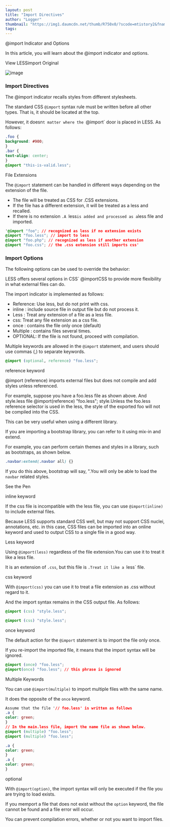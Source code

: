 ```yaml
---
layout: post
title: "Import Directives"
author: "Logger"
thumbnail: "https://img1.daumcdn.net/thumb/R750x0/?scode=mtistory2&fname=https%3A%2F%2Ft1.daumcdn.net%2Fcfile%2Ftistory%2F2410AC33574E1C9404"
tags: 
---
```



@import Indicator and Options

In this article, you will learn about the @import indicator and options.

View LESSimport Original

![image](https://t1.daumcdn.net/cfile/tistory/2410AC33574E1C9404)

### Import Directives

The @import indicator recalls styles from different stylesheets.

The standard CSS `@import` syntax rule must be written before all other types. That is, it should be located at the top.

However, it doesn`t matter where the `@import` door is placed in LESS. As follows:

```css
.foo {
background: #900;
}
.bar {
text-align: center;
}
@import "this-is-valid.less";
```

File Extensions

The `@import` statement can be handled in different ways depending on the extension of the file.

- The file will be treated as CSS for .CSS extensions.
- If the file has a different extension, it will be treated as a less and recalled.
- If there is no extension `.A `less` is added and processed as a `less file and imported.

```css
'@import "foo"; // recognized as less if no extension exists
@import "foo.less"; // import to less
@import "foo.php"; // recognized as less if another extension
@import "foo.css"; // the .css extension still imports css'
```

### Import Options

The following options can be used to override the behavior:

LESS offers several options in CSS` @importCSS to provide more flexibility in what external files can do.

The import indicator is implemented as follows:

- Reference: Use less, but do not print with css.
- inline : include source file in output file but do not process it.
- Less : Treat any extension of a file as a less file.
- css: Treat any file extension as a css file.
- once : contains the file only once (default)
- Multiple : contains files several times.
- OPTIONAL: If the file is not found, proceed with compilation.

Multiple keywords are allowed in the `@import` statement, and users should use commas (,) to separate keywords.

```css
@import (optional, reference) "foo.less";
```

reference keyword

@import (reference) imports external files but does not compile and add styles unless referenced.

For example, suppose you have a foo.less file as shown above. And style.less file @import(reference) "foo.less"; style.Unless the foo.less reference selector is used in the less, the style of the exported foo will not be compiled into the CSS.

This can be very useful when using a different library.

If you are importing a bootstrap library, you can refer to it using mix-in and extend.

For example, you can perform certain themes and styles in a library, such as bootstraps, as shown below.

```css
.navbar:extend(.navbar all) {}
```

If you do this above, bootstrap will say, ".You will only be able to load the `navbar` related styles.

See the Pen

inline keyword

If the css file is incompatible with the less file, you can use `@import(inline)` to include external files.

Because LESS supports standard CSS well, but may not support CSS nuclei, annotations, etc. in this case, CSS files can be imported into an online keyword and used to output CSS to a single file in a good way.

Less keyword

Using `@import(less)` regardless of the file extension.You can use it to treat it like a less file.

It is an extension of `.css`, but this file is `.Treat it like a `less` file.

css keyword

With `@import(css)` you can use it to treat a file extension as .css without regard to it.

And the import syntax remains in the CSS output file. As follows:

```css
@import (css) "style.less";
```

```css
@import (css) "style.less";
```

once keyword

The default action for the `@import` statement is to import the file only once.

If you re-import the imported file, it means that the import syntax will be ignored.

```css
@import (once) "foo.less";
@import(once) "foo.less"; // this phrase is ignored
```

Multiple Keywords

You can use `@import(multiple)` to import multiple files with the same name.

It does the opposite of the `once` keyword.

```css
Assume that the file '// foo.less' is written as follows
.a {
color: green;
}
// In the main.less file, import the name file as shown below.
@import (multiple) "foo.less";
@import (multiple) "foo.less";
```

```css
.a {
color: green;
}
.a {
color: green;
}
```

optional

With `@import(option)`, the import syntax will only be executed if the file you are trying to load exists.

If you memport a file that does not exist without the `option` keyword, the file cannot be found and a file error will occur.

You can prevent compilation errors, whether or not you want to import files.